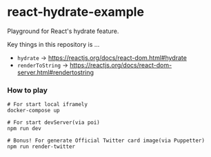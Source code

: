 # react-hydrate-example
Playground for React's hydrate feature.

Key things in this repository is ...

- `hydrate` -> https://reactjs.org/docs/react-dom.html#hydrate
- `renderToString` -> https://reactjs.org/docs/react-dom-server.html#rendertostring

### How to play

```
# For start local iframely
docker-compose up

# For start devServer(via poi)
npm run dev

# Bonus! For generate Official Twitter card image(via Puppetter)
npm run render-twitter
```